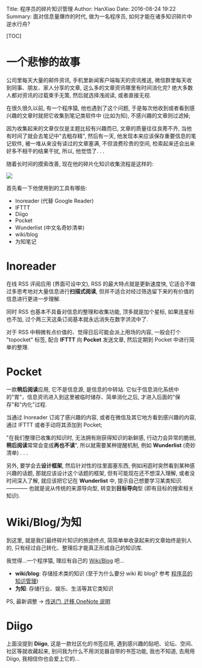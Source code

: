 Title: 程序员的碎片知识管理
Author: HanXiao
Date: 2016-08-24 19:22
Summary: 面对信息量爆炸的时代, 做为一名程序员, 如何才能在诸多知识碎片中逆水行舟?

[TOC]

# 一个悲惨的故事
公司里每天大量的邮件资讯, 手机里新闻客户端每天的资讯推送, 微信群里每天收到同事、朋友、家人分享的文章, 这么多的文章资讯哪里有时间消化完? 绝大多数人都对资讯的过载束手无策, 然后就选择浅阅读, 或者直接无视.

在很久很久以前, 有一个程序猿, 他也遇到了这个问题, 于是每次他收到或者看到感兴趣的文章时就把它收集到笔记类软件中 (比如为知), 不感兴趣的文章则过滤掉;

因为收集起来的文章仅仅是主题比较有兴趣而已, 文章的质量往往良莠不齐, 当他有时间了就会去笔记中"去粗存精", 然后有一天, 他发现本来应该保存重要信息的笔记软件, 被一堆从来没有读过的文章塞满, 不但浪费珍贵的空间, 检索起来还会出来好多不相干的结果干扰, 所以, 他觉悟了. . .

随着长时间的摸索改善, 现在他的碎片化知识收集流程是这样的:

![](http://i65.tinypic.com/jgt6o2.jpg)

首先看一下他使用到的工具有哪些:

- Inoreader (代替 Google Reader)
- IFTTT
- Diigo
- Pocket
- Wunderlist (中文名奇妙清单)
- wiki/blog
- 为知笔记

# Inoreader
在线 RSS 评阅应用 (界面可设中文), RSS 的最大特点就是更新速度快, 它适合不做过多思考地对大量信息进行**扫描式阅读**, 但并不适合对经过筛选留下来的有价值的信息进行更进一步理解.

同时 RSS 也基本不具备对信息的整理和收集功能, 顶多就是加个星标, 如果连星标也不加, 过个两三天这条订阅基本就永远消失在数字洪流中了.

对于 RSS 中稍微有点价值的、觉得日后可能会派上用场的内容, 一般会打个 "topocket" 标签, 配合 **IFTTT** 向 **Pocket** 发送文章, 然后定期到 Pocket 中进行简单的整理.

# Pocket
一款**稍后阅读**应用, 它不是信息源, 是信息的中转站. 它似于信息消化系统中的"胃"，信息资讯进入到这里被临时储存、简单消化之后, 才进入后面的"保存"和"内化"过程.

当通过 Inoreader 订阅了感兴趣的内容, 或者在微信及其它地方看到感兴趣的内容, 通过 IFTTT 或者手动将其添加到 Pocket;

"在我们整理已收集的知识时, 无法拥有刚获得知识的新鲜感, 行动力会异常的脆弱, **稍后阅读**常常会变成**再也不读**", 所以就需要某种提醒机制, 例如 **Wunderlist** (奇妙清单) . . .

另外, 要学会去**设计框架**, 然后针对性的往里面塞东西, 例如闲逛时突然看到某种感兴趣的话题, 那就应该设计这个话题的框架, 但有可能现在还不想深入理解, 或者没时间深入了解, 就应该把它记在 **Wunderlist** 中, 提示自己想要学习某类知识. ———— 也就是说从传统的来源导向型, 转变到**目标导向**型 (即有目标的搜索相关知识).

# Wiki/Blog/为知
到这里, 就是我们最终碎片知识的旅途终点, 简简单单收录起来的文章始终是别人的, 只有经过自己转化、整理后才能真正形成自己的知识库.

我觉得...一个程序猿, 理应有自己的 [Wiki/Blog](http://www.smallcpp.cn/) 吧...

- **wiki/blog**: 存储技术类的知识 (至于为什么要分 wiki 和 blog? 参考 [程序员的知识管理](http://blog.xiaohansong.com/2016/01/16/kownledge-Management/))
- **为知**: 存储行业、娱乐、生活等其它类知识

PS, 最新调整 \-\> [传送门, 迁移 OneNote 说明](http://www.smallcpp.cn/qian-yi-onenote-shuo-ming.html)

# Diigo
上面没提到 **Diigo**, 这是一款社区化的书签应用, 遇到感兴趣的贴吧、论坛、空间、社区等就收藏起来, 别问我为什么不用浏览器自带的书签功能, 我也不知道, 去用用 Diigo, 我相信你也会爱上它的...
